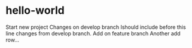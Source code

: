 # hello-world
Start new project
Changes on develop branch
Ishould include before this line changes from develop branch.
Add on feature branch
Another add row...